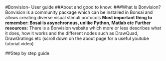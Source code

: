 #Bonvision- User guide
##About and good to know:
###What is Bonvision?
Bonvision is a community package which can be installed in Bonsai and allows creating diverse visual stimuli protocols
**Most important thing to remember: Bosai is asynchronous, unlike Python, Matlab etc**
**Further resources:**
There is a Bonvision website which more or less describes what it does, how it works and the different nodes such as DrawQuad, DrawGratings etc (scroll down on the about page for a useful youtube tutorial video)

##Step by step guide
